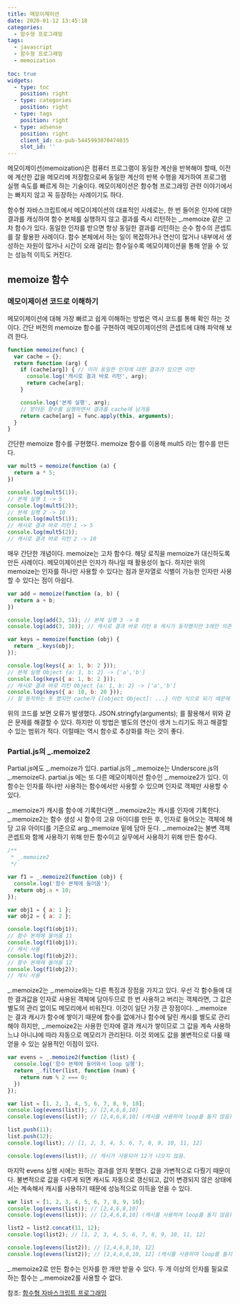 ```yaml
---
title: 메모이제이션
date: 2020-01-12 13:45:18
categories:
  - 함수형 프로그래밍
tags:
  - javascript
  - 함수형 프로그래밍
  - memoization
  
toc: true
widgets:
  - type: toc
    position: right
  - type: categories
    position: right
  - type: tags
    position: right
  - type: adsense
    position: right
    client_id: ca-pub-5445993070474035
    slot_id: ''
---
```


메모이제이션(memoization)은 컴퓨터 프로그램이 동일한 계산을 반복해야 할때, 이전에 계산한 값을 메모리에 저장함으로써 동일한 계산의 반복 수행을 제거하여 프로그램 실행 속도를 빠르게 하는 기술이다. 메모이제이션은 함수형 프로그래밍 관련 이야기에서는 빠지지 않고 꼭 등장하는 사례이기도 하다.

<!-- more -->

함수형 자바스크립트에서 메모이제이션의 대표적인 사례로는, 한 번 들어온 인자에 대한 결과를 캐싱하여 함수 본체를 실행하지 않고 결과를 즉시 리턴하는 _.memoize 같은 고차 함수가 있다. 동일한 인자를 받으면 항상 동일한 결과를 리턴하는 순수 함수의 콘셉트를 잘 활용한 사례이다. 함수 본체에서 하는 일이 복잡하거나 연산이 많거나 내부에서 생성하는 자원이 많거나 시간이 오래 걸리는 함수일수록 메모이제이션을 통해 얻을 수 있는 성능적 이득도 커진다.

## memoize 함수

### 메모이제이션 코드로 이해하기

메모이제이션에 대해 가장 빠르고 쉽게 이해하는 방법은 역시 코드를 통해 확인 하는 것이다. 간단 버전의 memoize 함수를 구현하여 메모이제이션의 콘셉트에 대해 파악해 보려 한다.

```javascript
function memoize(func) {
  var cache = {};
  return function (arg) {
    if (cache[arg]) { // 이미 동일한 인자에 대한 결과가 있으면 리턴
      console.log('캐시로 결과 바로 리턴', arg);
      return cache[arg];
    }

    console.log('본체 실행', arg);
    // 받아둔 함수를 실행하면서 결과를 cache에 남겨둠
    return cache[arg] = func.apply(this, arguments);
  }
}
```

간단한 memoize 함수를 구현했다. memoize 함수를 이용해 mult5 라는 함수를 만든다.

```javascript
var mult5 = memoize(function (a) {
  return a * 5;
})

console.log(mult5(1));
// 본체 실행 1 -> 5
console.log(mult5(2));
// 본체 실행 2 -> 10
console.log(mult5(1));
// 캐시로 결과 바로 리턴 1 -> 5
console.log(mult5(2));
// 캐시로 결과 바로 리턴 2 -> 10
```

매우 간단한 개념이다. memoize는 고차 함수다. 해당 로직을 memoize가 대신하도록 만든 사례이다. 메모이제이션은 인자가 하나일 때 활용성이 높다. 하지만 위의 memoize는 인자를 하나만 사용할 수 있다는 점과 문자열로 식별이 가능한 인자만 사용할 수 있다는 점이 아쉽다.

```javascript
var add = memoize(function (a, b) {
  return a + b;
})

console.log(add(3, 5)); // 본체 실행 3 -> 8
console.log(add(3, 10)); // 캐시로 결과 바로 리턴 8 캐시가 동작했지만 3에만 의존하기 때문

var keys = memoize(function (obj) {
  return _.keys(obj);
});

console.log(keys({ a: 1, b: 2 }));
// 본체 실행 Object {a: 1, b: 2} -> ['a','b']
console.log(keys({ a: 1, b: 2 }));
// 캐시로 결과 바로 리턴 Object {a: 1, b: 2} -> ['a','b']
console.log(keys({ a: 10, b: 20 }));
// 잘 동작하는 듯 했지만 cache가 {[object Object]: ...} 이런 식으로 되기 때문에 오류
```

위의 코드를 보면 오류가 발생했다. JSON.stringfy(arguments); 를 활용해서 위와 같은 문제를 해결할 수 있다. 하지만 이 방법은 별도의 연산이 생겨 느리기도 하고 해결할 수 있는 범위가 적다. 이럴때는 역시 함수로 추상화를 하는 것이 좋다.

### Partial.js의 _.memoize2

Partial.js에도 _.memoize가 있다. partial.js의 _.memoize는 Underscore.js의 _.memoize다. partial.js 에는 또 다른 메모이제이션 함수인 _.memoize2가 있다. 이 함수는 인자를 하나만 사용하는 함수에서만 사용할 수 있으며 인자로 객체만 사용할 수 있다.

_.memoize가 캐시를 함수에 기록한다면 _.memoize2는 캐시를 인자에 기록한다. _.memoize2는 함수 생성 시 함수의 고유 아이디를 만든 후, 인자로 들어오는 객체에 해당 고유 아이디를 기준으로 arg._memoize 밑에 담아 둔다. _.memoize2는 불변 객체 콘셉트와 함께 사용하기 위해 만든 함수이고 실무에서 사용하기 위해 만든 함수다.

```javascript
/**
 * _.memoize2
 */

var f1 = _.memoize2(function (obj) {
  console.log('함수 본체에 들어옴');
  return obj.a + 10;
});

var obj1 = { a: 1 };
var obj2 = { a: 2 };

console.log(f1(obj1));
// 함수 본체에 들어옴 11
console.log(f1(obj1));
// 캐시 사용
console.log(f1(obj2));
// 함수 본체에 들어옴 12
console.log(f1(obj2));
// 캐시 사용
```

_.memoize2는 _.memoize와는 다른 특징과 장점을 가지고 있다. 우선 각 함수들에 대한 결과값을 인자로 사용된 객체에 담아두므로 한 번 사용하고 버리는 객체라면, 그 값은 별도의 관리 없이도 메모리에서 비워진다. 이것이 일단 가장 큰 장점이다. _.memoize는 결과 캐시가 함수에 쌓이기 때문에 함수를 없애거나 함수에 달린 캐시를 별도로 관리해야 하지만, _.memoize2는 사용한 인자에 결과 캐시가 쌓이므로 그 값을 계속 사용하느냐 아니냐에 따라 자동으로 메모리가 관리된다. 이것 외에도 값을 불변적으로 다룰 때 얻을 수 있는 실용적인 이점이 있다.

```javascript
var evens = _.memoize2(function (list) {
  console.log('함수 본체에 들어와서 loop 실행');
  return _.filter(list, function (num) {
    return num % 2 === 0;
  })
});

var list = [1, 2, 3, 4, 5, 6, 7, 8, 9, 10];
console.log(evens(list)); // [2,4,6,8,10]
console.log(evens(list)); // [2,4,6,8,10] (캐시를 사용하여 loop를 돌지 않음)

list.push(11);
list.push(12);
console.log(list); // [1, 2, 3, 4, 5, 6, 7, 8, 9, 10, 11, 12]

console.log(evens(list)); // 캐시가 사용되어 12가 나오지 않음.
```

마지막 evens 실행 시에는 원하는 결과를 얻지 못했다. 값을 가변적으로 다뤘기 때문이다. 불변적으로 값을 다루게 되면 캐시도 자동으로 갱신되고, 값이 변경되지 않은 상태에서는 계속해서 캐시를 사용하기 때문에 성능적으로 이득을 얻을 수 있다.

```javascript
var list = [1, 2, 3, 4, 5, 6, 7, 8, 9, 10];
console.log(evens(list)); // [2,4,6,8,10]
console.log(evens(list)); // [2,4,6,8,10] (캐시를 사용하여 loop를 돌지 않음)

list2 = list2.concat(11, 12);
console.log(list2); // [1, 2, 3, 4, 5, 6, 7, 8, 9, 10, 11, 12]

console.log(evens(list2)); // [2,4,6,8,10, 12]
console.log(evens(list2)); // [2,4,6,8,10, 12] (캐시를 사용하여 loop를 돌지 않음)
```

_.memoize2로 만든 함수는 인자를 한 개만 받을 수 있다. 두 개 이상의 인자를 필요로 하는 함수는 _.memoize2를 사용할 수 없다.

참조: [함수형 자바스크립트 프로그래밍](http://www.yes24.com/Product/Goods/56885507)

